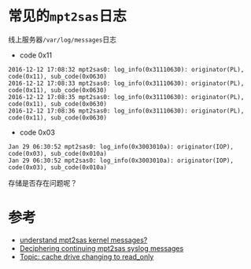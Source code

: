 # 常见的`mpt2sas`日志

线上服务器`/var/log/messages`日志

* code 0x11

```
2016-12-12 17:08:32	mpt2sas0: log_info(0x31110630): originator(PL), code(0x11), sub_code(0x0630)
2016-12-12 17:08:33	mpt2sas0: log_info(0x31110630): originator(PL), code(0x11), sub_code(0x0630)
2016-12-12 17:08:35	mpt2sas0: log_info(0x31110630): originator(PL), code(0x11), sub_code(0x0630)
2016-12-12 17:08:36	mpt2sas0: log_info(0x31110630): originator(PL), code(0x11), sub_code(0x0630)
```

* code 0x03

```
Jan 29 06:30:52 mpt2sas0: log_info(0x3003010a): originator(IOP), code(0x03), sub_code(0x010a)
Jan 29 06:30:52 mpt2sas0: log_info(0x3003010a): originator(IOP), code(0x03), sub_code(0x010a)
```

存储是否存在问题呢？

# 参考

* [understand mpt2sas kernel messages? ](https://hardforum.com/threads/understand-mpt2sas-kernel-messages.1828901/)
* [Deciphering continuing mpt2sas syslog messages](https://serverfault.com/questions/407703/deciphering-continuing-mpt2sas-syslog-messages)
* [Topic: cache drive changing to read_only](https://lime-technology.com/forum/index.php?topic=51476.0)